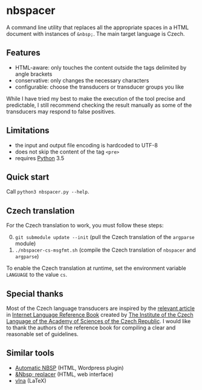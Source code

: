 # nbspacer

A command line utility that replaces all the appropriate spaces in a HTML document with instances of `&nbsp;`.
The main target language is Czech.

## Features

* HTML-aware: only touches the content outside the tags delimited by angle brackets
* conservative: only changes the necessary characters
* configurable: choose the transducers or transducer groups you like

While I have tried my best to make the execution of the tool precise and predictable,
I still recommend checking the result manually as some of the transducers may respond to false positives.

## Limitations

* the input and output file encoding is hardcoded to UTF-8
* does not skip the content of the tag `<pre>`
* requires [Python](https://www.python.org/) 3.5

## Quick start

Call `python3 nbspacer.py --help`.

## Czech translation

For the Czech translation to work, you must follow these steps:

0. `git submodule update --init`
(pull the Czech translation of the `argparse` module)
0. `./nbspacer-cs-msgfmt.sh`
(compile the Czech translation of `nbspacer` and `argparse`)

To enable the Czech translation at runtime, set the environment variable `LANGUAGE` to the value `cs`.

## Special thanks

Most of the Czech language transducers are inspired by the
[relevant article](http://prirucka.ujc.cas.cz/?id=880)
in [Internet Language Reference Book](http://prirucka.ujc.cas.cz/en)
created by [The Institute of the Czech Language of the Academy of Sciences of the Czech Republic](http://www.ujc.cas.cz/en/).
I would like to thank the authors of the reference book for compiling a clear and reasonable set of guidelines.

## Similar tools

* [Automatic NBSP](https://wordpress.org/plugins/automatic-nbsp/) (HTML, Wordpress plugin)
* [&amp;Nbsp; replacer](http://www.nedivse.cz/doplnovani-pevnych-mezer/) (HTML, web interface)
* [vlna](http://ftp.linux.cz/pub/tex/local/cstug/olsak/vlna/) (LaTeX)

